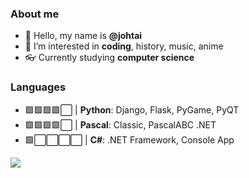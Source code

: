 ### About me

- 👋 Hello, my name is **@johtai** 
- 👀 I’m interested in **coding**, history, music, anime
- 👓 Currently studying **computer science**

### Languages
- 🟩🟩🟩🟩⬜ | **Python**: Django, Flask, PyGame, PyQT
- 🟩🟩🟩🟩⬜ | **Pascal**: Classic, PascalABC .NET
- 🟩⬜⬜⬜⬜ | **C#**: .NET Framework, Console App


![](https://github-readme-stats.vercel.app/api?username=johtai&title_color=0000000show_icons=true&include_all_commits=true&theme=default&hide_border=true)

<!---| <a href="https://github.com/johtai/johtai"><img align="center" src="https://github-readme-stats.vercel.app/api?username=johtai&show_icons=true&include_all_commits=true&theme=default&hide_border=true" alt="johtai's github stats" /></a> | <a href="https://github.com/johtai/johtai"><img align="center" src="https://github-readme-stats.vercel.app/api/top-langs/?username=johtai&layout=compact&theme=default&hide_border=true" /></a> |
| ------------- | ------------- |

<a href="https://github.com/johtai/johtai"><img align="left" src="https://github-readme-stats.vercel.app/api?username=johtai&title_color=0000000show_icons=true&include_all_commits=true&theme=default&hide_border=true"/></a>

[johtai's GitHub stats](https://github-readme-stats.vercel.app/api?username=johtai&show_icons=true&theme=merco&title_color=008000)
<!---[![Top Langs](https://github-readme-stats.vercel.app/api/top-langs/?username=johtai&langs_count=6&show_icons=true&theme=gruvbox&layout=compact)](https://github.com/johtai/github-readme-stats)-->